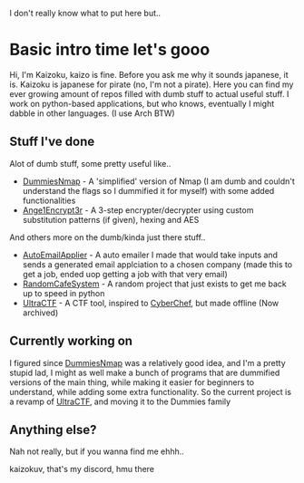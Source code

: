 I don't really know what to put here but..

# Basic intro time let's gooo

Hi, I'm Kaizoku, kaizo is fine. Before you ask me why it sounds japanese, it is. Kaizoku is japanese for pirate (no, I'm not a pirate). Here you can find my ever growing amount of repos filled with dumb stuff to actual useful stuff. I work on python-based applications, but who knows, eventually I might dabble in other languages. (I use Arch BTW)

## Stuff I've done
Alot of dumb stuff, some pretty useful like..
- [DummiesNmap](https://github.com/kaizokuv/dummiesnmap) - A 'simplified' version of Nmap (I am dumb and couldn't understand the flags so I dummified it for myself) with some added functionalities
- [Ange1Encrypt3r](https://github.com/kaizokuv/Ange1Encrypt3r) - A 3-step encrypter/decrypter using custom substitution patterns (if given), hexing and AES

And others more on the dumb/kinda just there stuff..
- [AutoEmailApplier](https://github.com/kaizokuv/AutoEmailApplier) - A auto emailer I made that would take inputs and sends a generated email applciation to a chosen company (made this to get a job, ended uop getting a job with that very email)
- [RandomCafeSystem](https://github.com/kaizokuv/RandomCafeSystem) - A random project that just exists to get me back up to speed in python
- [UltraCTF](https://github.com/kaizokuv/UltraCTF) - A CTF tool, inspired to [CyberChef](https://github.com/gchq/CyberChef), but made offline (Now archived)

## Currently working on
I figured since [DummiesNmap](https://github.com/kaizokuv/dummiesnmap) was a relatively good idea, and I'm a pretty stupid lad, I might as well make a bunch of programs that are dummified versions of the main thing, while making it easier for beginners to understand, while adding some extra functionality. So the current project is a revamp of [UltraCTF](https://github.com/kaizokuv/UltraCTF), and moving it to the Dummies family

## Anything else?
Nah not really, but if you wanna find me ehhh..

kaizokuv, that's my discord, hmu there
